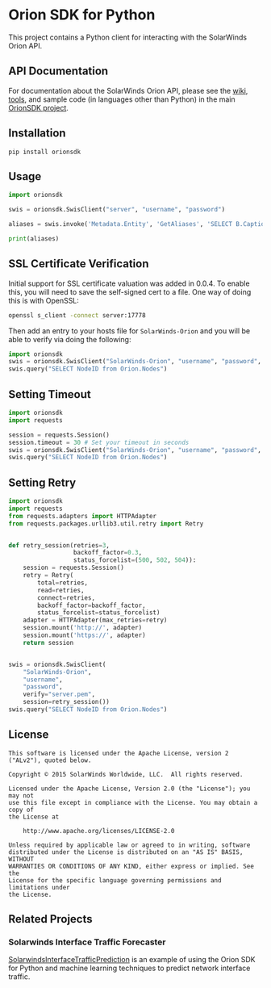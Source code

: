# Orion SDK for Python

This project contains a Python client for interacting with the SolarWinds Orion API.

## API Documentation

For documentation about the SolarWinds Orion API, please see the [wiki](https://github.com/solarwinds/OrionSDK/wiki), [tools](https://github.com/solarwinds/OrionSDK/releases), and sample code (in languages other than Python) in the main [OrionSDK project](https://github.com/solarwinds/OrionSDK).

## Installation

```
pip install orionsdk
```

## Usage

```python
import orionsdk

swis = orionsdk.SwisClient("server", "username", "password")

aliases = swis.invoke('Metadata.Entity', 'GetAliases', 'SELECT B.Caption FROM Orion.Nodes B')

print(aliases)
```

## SSL Certificate Verification

Initial support for SSL certificate valuation was added in 0.0.4. To
enable this, you will need to save the self-signed cert to a file. One
way of doing this is with OpenSSL:

```bash
openssl s_client -connect server:17778
```

Then add an entry to your hosts file for ``SolarWinds-Orion`` and you
will be able to verify via doing the following:

```python
import orionsdk
swis = orionsdk.SwisClient("SolarWinds-Orion", "username", "password", verify="server.pem")
swis.query("SELECT NodeID from Orion.Nodes")
```

## Setting Timeout

```python
import orionsdk
import requests

session = requests.Session()
session.timeout = 30 # Set your timeout in seconds
swis = orionsdk.SwisClient("SolarWinds-Orion", "username", "password", verify="server.pem", session=session)
swis.query("SELECT NodeID from Orion.Nodes")
```

## Setting Retry 

```python
import orionsdk
import requests
from requests.adapters import HTTPAdapter
from requests.packages.urllib3.util.retry import Retry


def retry_session(retries=3,
                  backoff_factor=0.3,
                  status_forcelist=(500, 502, 504)):
    session = requests.Session()
    retry = Retry(
        total=retries,
        read=retries,
        connect=retries,
        backoff_factor=backoff_factor,
        status_forcelist=status_forcelist)
    adapter = HTTPAdapter(max_retries=retry)
    session.mount('http://', adapter)
    session.mount('https://', adapter)
    return session


swis = orionsdk.SwisClient(
    "SolarWinds-Orion",
    "username",
    "password",
    verify="server.pem",
    session=retry_session())
swis.query("SELECT NodeID from Orion.Nodes")
```

## License

	This software is licensed under the Apache License, version 2 ("ALv2"), quoted below.

	Copyright © 2015 SolarWinds Worldwide, LLC.  All rights reserved.

	Licensed under the Apache License, Version 2.0 (the "License"); you may not
	use this file except in compliance with the License. You may obtain a copy of
	the License at

	    http://www.apache.org/licenses/LICENSE-2.0

	Unless required by applicable law or agreed to in writing, software
	distributed under the License is distributed on an "AS IS" BASIS, WITHOUT
	WARRANTIES OR CONDITIONS OF ANY KIND, either express or implied. See the
	License for the specific language governing permissions and limitations under
	the License.

## Related Projects

### Solarwinds Interface Traffic Forecaster

[SolarwindsInterfaceTrafficPrediction](https://github.com/andrewbury/SolarwindsInterfaceTrafficPrediction) is an example of using the Orion SDK for Python and machine learning techniques to predict network interface traffic.
